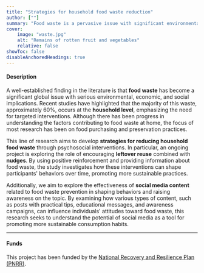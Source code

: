 ```yaml
---
title: "Strategies for household food waste reduction" 
author: [""]
summary: "Food waste is a pervasive issue with significant environmental, economic, and social consequences. This project explores various behavioral interventions aimed at reducing food waste at the household level, focusing on how small changes in daily habits and decisions can lead to substantial reductions in waste."
cover:
    image: "waste.jpg"
    alt: "Remains of rotten fruit and vegetables"
    relative: false
showToc: false
disableAnchoredHeadings: true
---
```


#### Description

A well-established finding in the literature is that **food waste** has become a significant global issue with serious environmental, economic, and social implications. Recent studies have highlighted that the majority of this waste, approximately 60%, occurs at the **household level**, emphasizing the need for targeted interventions. Although there has been progress in understanding the factors contributing to food waste at home, the focus of most research has been on food purchasing and preservation practices.

This line of research aims to develop **strategies for reducing household food waste** through psychosocial interventions. In particular, an ongoing project is exploring the role of encouraging **leftover reuse** combined with **nudges**. By using positive reinforcement and providing information about food waste, the study investigates how these interventions can shape participants' behaviors over time, promoting more sustainable practices.

Additionally, we aim to explore the effectiveness of **social media content** related to food waste prevention in shaping behaviors and raising awareness on the topic. By examining how various types of content, such as posts with practical tips, educational messages, and awareness campaigns, can influence individuals' attitudes toward food waste, this research seeks to understand the potential of social media as a tool for promoting more sustainable consumption habits.

------------------------------------------------------------------------

#### Funds

This project has been funded by the [National Recovery and Resilience Plan (PNRR)](https://www.italiadomani.gov.it/content/sogei-ng/it/en/home.html).
